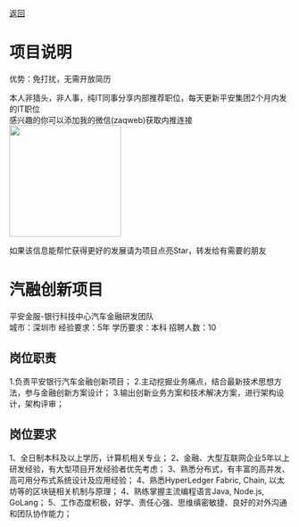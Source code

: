 [返回](../)

# 项目说明

优势：免打扰，无需开放简历

本人非猎头，非人事，纯IT同事分享内部推荐职位，每天更新平安集团2个月内发的IT职位  
感兴趣的你可以添加我的微信(zaqweb)获取内推连接  
<img src="https://github.com/zaqweb/PA-IT-JOBS/blob/master/WechatICode.jpeg"  height="200" width="200">

如果该信息能帮忙获得更好的发展请为项目点亮Star，转发给有需要的朋友

# 汽融创新项目
平安金服-银行科技中心汽车金融研发团队  
城市：深圳市 经验要求：5年 学历要求：本科  招聘人数：10

## 岗位职责
1.负责平安银行汽车金融创新项目；
2.主动挖掘业务痛点，结合最新技术思想方法，参与金融创新方案设计；
3.输出创新业务方案和技术解决方案，进行架构设计，架构评审；

## 岗位要求
1、全日制本科及以上学历，计算机相关专业；
2、金融、大型互联网企业5年以上研发经验，有大型项目开发经验者优先考虑；
3、熟悉分布式，有丰富的高并发、高可用分布式系统设计及应用经验；
4、熟悉HyperLedger Fabric, Chain, 以太坊等的区块链相关机制与原理；
4、熟练掌握主流编程语言Java, Node.js, GoLang；
5、工作态度积极，好学、责任心强、思维缜密敏捷、良好的对外沟通和团队协作能力；




